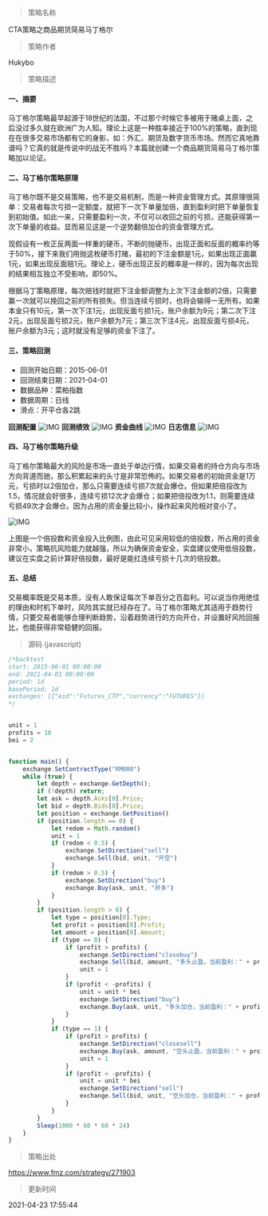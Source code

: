 
> 策略名称

CTA策略之商品期货简易马丁格尔

> 策略作者

Hukybo

> 策略描述

#### 一、摘要
马丁格尔策略最早起源于18世纪的法国，不过那个时候它多被用于赌桌上面，之后没过多久就在欧洲广为人知。理论上这是一种胜率接近于100%的策略，直到现在在很多交易市场都有它的身影，如：外汇、期货及数字货币市场。然而它真地靠谱吗？它真的就是传说中的战无不胜吗？本篇就创建一个商品期货简易马丁格尔策略加以论证。

#### 二、马丁格尔策略原理
马丁格尔既不是交易策略，也不是交易机制，而是一种资金管理方式。其原理很简单：交易者每次亏损一定额度，就把下一次下单量加倍，直到盈利时把下单量恢复到初始值。如此一来，只需要盈利一次，不仅可以收回之前的亏损，还能获得第一次下单量的收益。显而易见这是一个逆势翻倍加仓的资金管理方式。

现假设有一枚正反两面一样重的硬币，不断的抛硬币，出现正面和反面的概率约等于50%，接下来我们用抛这枚硬币打赌，最初的下注金额是1元，如果出现正面赢1元，如果出现反面赔1元。理论上，硬币出现正反的概率是一样的，因为每次出现的结果相互独立不受影响，即50%。

根据马丁策略原理，每次赔钱时就把下注金额调整为上次下注金额的2倍，只需要赢一次就可以挽回之前的所有损失。但当连续亏损时，也将会输得一无所有。如果本金只有10元，第一次下注1元，出现反面亏损1元，账户余额为9元；第二次下注2元，出现反面亏损2元，账户余额为7元；第三次下注4元，出现反面亏损4元，账户余额为3元；这时就没有足够的资金下注了。

#### 三、策略回测
- 回测开始日期：2015-06-01
- 回测结束日期：2021-04-01
- 数据品种：菜粕指数
- 数据周期：日线
- 滑点：开平仓各2跳

**回测配置**
 ![IMG](https://www.fmz.com/upload/asset/39df3d9ffd96e830c2f4.png) 
**回测绩效**
 ![IMG](https://www.fmz.com/upload/asset/3a0b9d36caf93df156c0.png) 
**资金曲线**
 ![IMG](https://www.fmz.com/upload/asset/3992048c1b248823b8e0.png) 
**日志信息**
 ![IMG](https://www.fmz.com/upload/asset/3979363f6bf790113495.png) 

#### 四、马丁格尔策略升级
马丁格尔策略最大的风险是市场一直处于单边行情，如果交易者的持仓方向与市场方向背道而驰，那么积累起来的头寸是非常恐怖的。如果交易者的初始资金是1万元，亏损时以2倍加仓，那么只需要连续亏损7次就会爆仓。但如果把倍投改为1.5，情况就会好很多，连续亏损12次才会爆仓；如果把倍投改为1.1，则需要连续亏损49次才会爆仓。因为占用的资金量比较小，操作起来风险相对变小了。

 ![IMG](https://www.fmz.com/upload/asset/390720a08054ffca4d39.png) 

上图是一个倍投数和资金投入比例图，由此可见采用较低的倍投数，所占用的资金非常小，策略抗风险能力就越强，所以为确保资金安全，实盘建议使用低倍投数，建议在实盘之前计算好倍投数，最好是能扛连续亏损十几次的倍投数。


#### 五、总结
交易概率既是交易本质，没有人敢保证每次下单百分之百盈利。可以说当你用绝佳的理由和时机下单时，风险其实就已经存在了。马丁格尔策略尤其适用于趋势行情，只要交易者能够合理判断趋势，沿着趋势进行的方向开仓，并设置好风险回报比，也能获得非常稳健的回报。



> 源码 (javascript)

``` javascript
/*backtest
start: 2015-06-01 00:00:00
end: 2021-04-01 00:00:00
period: 1d
basePeriod: 1d
exchanges: [{"eid":"Futures_CTP","currency":"FUTURES"}]
*/


unit = 1
profits = 10
bei = 2


function main() {
    exchange.SetContractType("RM000")
    while (true) {
        let depth = exchange.GetDepth();
        if (!depth) return;
        let ask = depth.Asks[0].Price;
        let bid = depth.Bids[0].Price;
        let position = exchange.GetPosition()
        if (position.length == 0) {
            let redom = Math.random()
            unit = 1
            if (redom < 0.5) {
                exchange.SetDirection("sell")
                exchange.Sell(bid, unit, "开空")
            }
            if (redom > 0.5) {
                exchange.SetDirection("buy")
                exchange.Buy(ask, unit, "开多")
            }
        }
        if (position.length > 0) {
            let type = position[0].Type;
            let profit = position[0].Profit;
            let amount = position[0].Amount;
            if (type == 0) {
                if (profit > profits) {
                    exchange.SetDirection("closebuy")
                    exchange.Sell(bid, amount, "多头止盈，当前盈利：" + profit)
                    unit = 1
                }
                if (profit < -profits) {
                    unit = unit * bei
                    exchange.SetDirection("buy")
                    exchange.Buy(ask, unit, "多头加仓，当前盈利：" + profit)
                }
            }
            if (type == 1) {
                if (profit > profits) {
                    exchange.SetDirection("closesell")
                    exchange.Buy(ask, amount, "空头止盈，当前盈利：" + profit)
                    unit = 1
                }
                if (profit < -profits) {
                    unit = unit * bei
                    exchange.SetDirection("sell")
                    exchange.Sell(bid, unit, "空头加仓，当前盈利：" + profit)
                }
            }
        }
        Sleep(1000 * 60 * 60 * 24)
    }
}


```

> 策略出处

https://www.fmz.com/strategy/271903

> 更新时间

2021-04-23 17:55:44
